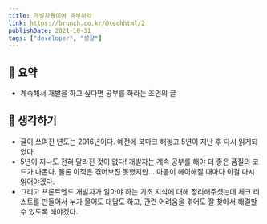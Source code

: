 ```yaml
---
title: 개발자들이여 공부하라 
link: https://brunch.co.kr/@techhtml/2
publishDate: 2021-10-31
tags: ["developer", "성장"]
---
```


## 📝 요약 
- 계속해서 개발을 하고 싶다면 공부를 하라는 조언의 글

## 🤔 생각하기 
- 글이 쓰여진 년도는 2016년이다. 예전에 북마크 해놓고 5년이 지난 후 다시 읽게되었다. 
- 5년이 지나도 전혀 달라진 것이 없다! 개발자는 계속 공부를 해야 더 좋은 품질의 코드가 나온다. 물론 아직은 겪어보진 못했지만... 마음이 헤이해질 때마다 이걸 다시 읽어야겠다.  
- 그리고 프론트엔드 개발자가 알아야 하는 기초 지식에 대해 정리해주셨는데 체크 리스트를 만들어서 누가 물어도 대답도 하고, 관련 어려움을 겪어도 잘 찾아서 해결할 수 있도록 해야겠다.